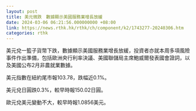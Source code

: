 ```yaml
---
layout: post
title: 美元微跌　數據顯示美國服務業增長放緩
date: 2024-03-06 06:21:56.000000000 +08:00
link: https://news.rthk.hk/rthk/ch/component/k2/1743277-20240306.htm
categories: rthk
---
```


美元兌一籃子貨幣下跌，數據顯示美國服務業增長放緩，投資者亦就本周多項風險事件作出準備，包括歐洲央行利率決議、美國聯儲局主席鮑威爾發表國會證詞，以及美國公布2月非農就業數據。

美元指數在紐約尾市報103.78，跌幅近0.1%。

美元兌日圓跌0.3%，較早時報150.02日圓。

歐元兌美元變動不大，較早時報1.0856美元。
